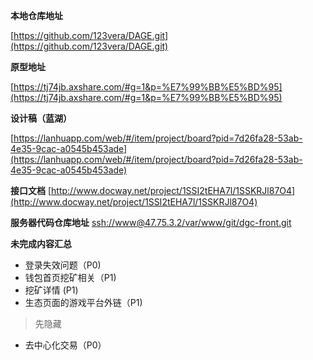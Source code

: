 **本地仓库地址**

[https://github.com/123vera/DAGE.git](https://github.com/123vera/DAGE.git)

**原型地址**

[https://tj74jb.axshare.com/#g=1&p=%E7%99%BB%E5%BD%95](https://tj74jb.axshare.com/#g=1&p=%E7%99%BB%E5%BD%95)

**设计稿（蓝湖）**

[https://lanhuapp.com/web/#/item/project/board?pid=7d26fa28-53ab-4e35-9cac-a0545b453ade](https://lanhuapp.com/web/#/item/project/board?pid=7d26fa28-53ab-4e35-9cac-a0545b453ade)

**接口文档**
[http://www.docway.net/project/1SSI2tEHA7l/1SSKRJl87O4](http://www.docway.net/project/1SSI2tEHA7l/1SSKRJl87O4)

**服务器代码仓库地址**
[ssh://www@47.75.3.2/var/www/git/dgc-front.git](ssh://www@47.75.3.2/var/www/git/dgc-front.git)


**未完成内容汇总**

+ 登录失效问题（P0)
+ 钱包首页挖矿相关（P1)
+ 挖矿详情 (P1)
+ 生态页面的游戏平台外链（P1)
> 先隐藏
+ 去中心化交易（P0）
